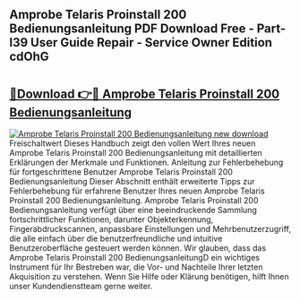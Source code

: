 ## Amprobe Telaris Proinstall 200 Bedienungsanleitung PDF Download Free - Part-l39 User Guide Repair - Service Owner Edition cdOhG

# <h2><a href="http://df2gng.blite.top/?on=Amprobe+Telaris+Proinstall+200+Bedienungsanleitung">🔗Download 👉🔴 Amprobe Telaris Proinstall 200 Bedienungsanleitung</a></h2>

[![Amprobe Telaris Proinstall 200 Bedienungsanleitung new download](https://i.imgur.com/lujVjoI.png)](http://df2gng.blite.top/?on=Amprobe+Telaris+Proinstall+200+Bedienungsanleitung)
Freischaltwert Dieses Handbuch zeigt den vollen Wert Ihres neuen Amprobe Telaris Proinstall 200 Bedienungsanleitung mit detaillierten Erklärungen der Merkmale und Funktionen. Anleitung zur Fehlerbehebung für fortgeschrittene Benutzer Amprobe Telaris Proinstall 200 Bedienungsanleitung Dieser Abschnitt enthält erweiterte Tipps zur Fehlerbehebung für erfahrene Benutzer Ihres neuen Amprobe Telaris Proinstall 200 Bedienungsanleitung. Amprobe Telaris Proinstall 200 Bedienungsanleitung verfügt über eine beeindruckende Sammlung fortschrittlicher Funktionen, darunter Objekterkennung, Fingerabdruckscannen, anpassbare Einstellungen und Mehrbenutzerzugriff, die alle einfach über die benutzerfreundliche und intuitive Benutzeroberfläche gesteuert werden können. Wir glauben, dass das Amprobe Telaris Proinstall 200 BedienungsanleitungD ein wichtiges Instrument für Ihr Bestreben war, die Vor- und Nachteile Ihrer letzten Akquisition zu verstehen. Wenn Sie Hilfe oder Klärung benötigen, hilft Ihnen unser Kundendienstteam gerne weiter.
